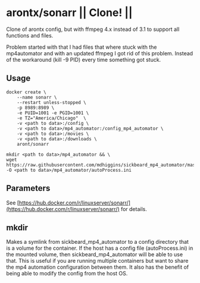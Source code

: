 # arontx/sonarr || Clone! ||

Clone of arontx config, but with ffmpeg 4.x instead of 3.1 to support all functions and files.

Problem started with that I had files that where stuck with the mp4automator and with an updated ffmpeg I got rid of this problem. Instead of the workaround (kill -9 PID) every time something got stuck.


## Usage
````
docker create \
    --name sonarr \
    --restart unless-stopped \
    -p 8989:8989 \
    -e PUID=1001 -e PGID=1001 \
    -e TZ="America/Chicago"  \
    -v <path to data>:/config \
    -v <path to data>/mp4_automator:/config_mp4_automator \
    -v <path to data>:/movies \
    -v <path to data>:/downloads \
    aront/sonarr
    
mkdir <path to data>/mp4_automator && \
wget https://raw.githubusercontent.com/mdhiggins/sickbeard_mp4_automator/master/autoProcess.ini.sample -O <path to data>/mp4_automator/autoProcess.ini
````

## Parameters
See [https://hub.docker.com/r/linuxserver/sonarr/](https://hub.docker.com/r/linuxserver/sonarr/) for details.

## mkdir
Makes a symlink from sickbeard_mp4_automator to a config directory that is a volume for the container. If the host has a config file (autoProcess.ini) in the mounted volume, then sickbeard_mp4_automator will be able to use that. This is useful if you are running multiple containers but want to share the mp4 automation configuration between them. It also has the benefit of being able to modify the config from the host OS.
